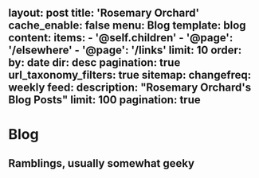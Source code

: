 layout: post
title: 'Rosemary Orchard'
cache_enable: false
menu: Blog
template: blog
content:
    items:
        - '@self.children'
        - '@page': '/elsewhere'
        - '@page': '/links'
    limit: 10
    order:
        by: date
        dir: desc
    pagination: true
    url_taxonomy_filters: true
sitemap:
    changefreq: weekly
feed:
    description: "Rosemary Orchard's Blog Posts"
    limit: 100
pagination: true
---

# Blog
## Ramblings, usually somewhat geeky
